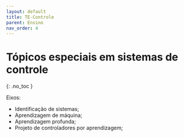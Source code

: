 ```yaml
---
layout: default
title: TE-Controle
parent: Ensino
nav_order: 4    
---
```


# Tópicos especiais em sistemas de controle
{: .no_toc }

Eixos:

- Identificação de sistemas;
- Aprendizagem de máquina;
- Aprendizagem profunda;
- Projeto de controladores por aprendizagem;